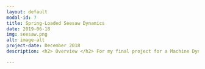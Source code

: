 ```yaml
---
layout: default
modal-id: 7
title: Spring-Loaded Seesaw Dynamics
date: 2019-06-18
img: seesaw.png
alt: image-alt
project-date: December 2018
description: <h2> Overview </h2> For my final project for a Machine Dynamics course I took, I mathematically modeled and simulated the basic dynamincs the plastic impacts involved in the system. The system was setup such that a mass will fall on one end of the seesaw and this plastic impact will prescribe the resulting trajectory of the mass on the other end of the seesaw. This simulation was done in Mathematica using Euler-Lagrange principles. <br><br><h2>Simulation Video</h2><div align="center"> <iframe width="630" height="385" src="https://www.youtube-nocookie.com/embed/QAdnnNdbUMs" frameborder="0" allow="accelerometer; autoplay; encrypted-media; gyroscope; picture-in-picture" allowfullscreen></iframe> </div> <br><br> <h2>Code</h2>The Wolfram Mathematica code used to develop this simuation can be found <a href=img/Spring_Loaded_Seesaw_Code.pdf>here</a> <br><br><h2>Code Explained</h2> The first part of the code defines a few useful functions that are used later in the program.<br><br>The next part of the code sets up all of the transformation matrices - with reference to a ground frame - of all of the necessary points used to model the dynamics.<br><br> The next section defines a few parameters that can be adjusted such as the mass of the seesaw and the 'weights', the spring coefficients, the gravitational acceleration, etc.<br><br> The code then uses these parameters and transformation matrices to setup the Lagrangian equation used to describe the system dynamics. i.e. the difference in kinetic and potential energies of the system.<br><br> The pre-impact conditions and constraints are set up such that the system follows its expected pre-impact behaviour. Next the impacts are evaluated. This section defines the impact update laws and evaluates the plastic collisions that occur bewtween the masses and the seesaw while maintaining constraints such as the springs still being attached to the seesaw and ground.<br><br> The evaluation of these laws and constraints then give the post-impact intial conditions and behaviour which is then simulated.<br><br> The last section of the code is used to plot the results of this simulation and then animate those results. This animation is shown above.

---
```

